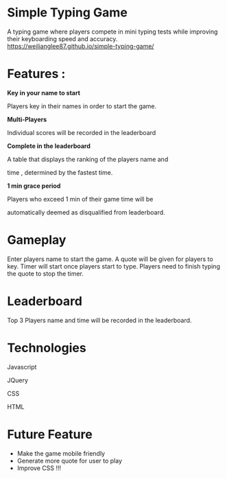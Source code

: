 # Simple Typing Game
A typing game where players compete in mini typing tests
while improving their keyboarding speed and accuracy. https://weilianglee87.github.io/simple-typing-game/

# Features :
**Key in your name to start**

Players key in their names in order to start the game.

**Multi-Players**

Individual scores will be recorded in the leaderboard

**Complete in the leaderboard**

A table that displays the ranking of the players name and 

time , determined by the fastest time.

**1 min grace period**

Players who exceed 1 min of their game time will be 

automatically deemed as disqualified from leaderboard.


# Gameplay

Enter players name to start the game. A quote will be given for players to key. Timer will start once players start to type. Players need to finish typing the quote to stop the timer. 

# Leaderboard

Top 3 Players name and time will be recorded in the leaderboard.

# Technologies

Javascript

JQuery

CSS

HTML

# Future Feature
- Make the game mobile friendly 
- Generate more quote for user to play
- Improve CSS !!!
